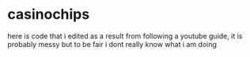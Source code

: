 # casinochips

here is code that i edited as a result from following a youtube guide, it is probably messy but to be fair i dont really know what i am doing
